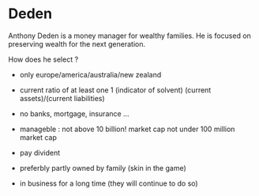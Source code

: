 # Deden

Anthony Deden is a money manager for wealthy families.
He is focused on preserving wealth for the next generation.

How does he select ?


* only europe/america/australia/new zealand


* current ratio of at least one 1 (indicator of solvent)
(current assets)/(current liabilities)


* no banks, mortgage, insurance …


* manageble : not above 10 billion! market cap
not under 100 million market cap


* pay divident


* preferbly partly owned by family (skin in the game)


* in business for a long time (they will continue to do so)

